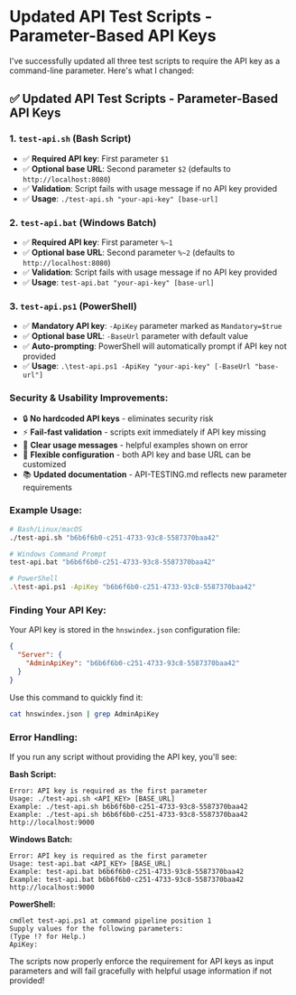 # Updated API Test Scripts - Parameter-Based API Keys

I've successfully updated all three test scripts to require the API key as a command-line parameter. Here's what I changed:

## ✅ Updated API Test Scripts - Parameter-Based API Keys

### **1. `test-api.sh` (Bash Script)**
- ✅ **Required API key**: First parameter `$1`
- ✅ **Optional base URL**: Second parameter `$2` (defaults to `http://localhost:8080`)
- ✅ **Validation**: Script fails with usage message if no API key provided
- ✅ **Usage**: `./test-api.sh "your-api-key" [base-url]`

### **2. `test-api.bat` (Windows Batch)**
- ✅ **Required API key**: First parameter `%~1`
- ✅ **Optional base URL**: Second parameter `%~2` (defaults to `http://localhost:8080`)
- ✅ **Validation**: Script fails with usage message if no API key provided
- ✅ **Usage**: `test-api.bat "your-api-key" [base-url]`

### **3. `test-api.ps1` (PowerShell)**
- ✅ **Mandatory API key**: `-ApiKey` parameter marked as `Mandatory=$true`
- ✅ **Optional base URL**: `-BaseUrl` parameter with default value
- ✅ **Auto-prompting**: PowerShell will automatically prompt if API key not provided
- ✅ **Usage**: `.\test-api.ps1 -ApiKey "your-api-key" [-BaseUrl "base-url"]`

### **Security & Usability Improvements:**
- 🔒 **No hardcoded API keys** - eliminates security risk
- ⚡ **Fail-fast validation** - scripts exit immediately if API key missing
- 📖 **Clear usage messages** - helpful examples shown on error
- 🔧 **Flexible configuration** - both API key and base URL can be customized
- 📚 **Updated documentation** - API-TESTING.md reflects new parameter requirements

### **Example Usage:**
```bash
# Bash/Linux/macOS
./test-api.sh "b6b6f6b0-c251-4733-93c8-5587370baa42"

# Windows Command Prompt
test-api.bat "b6b6f6b0-c251-4733-93c8-5587370baa42"

# PowerShell
.\test-api.ps1 -ApiKey "b6b6f6b0-c251-4733-93c8-5587370baa42"
```

### **Finding Your API Key:**
Your API key is stored in the `hnswindex.json` configuration file:

```json
{
  "Server": {
    "AdminApiKey": "b6b6f6b0-c251-4733-93c8-5587370baa42"
  }
}
```

Use this command to quickly find it:
```bash
cat hnswindex.json | grep AdminApiKey
```

### **Error Handling:**
If you run any script without providing the API key, you'll see:

**Bash Script:**
```
Error: API key is required as the first parameter
Usage: ./test-api.sh <API_KEY> [BASE_URL]
Example: ./test-api.sh b6b6f6b0-c251-4733-93c8-5587370baa42
Example: ./test-api.sh b6b6f6b0-c251-4733-93c8-5587370baa42 http://localhost:9000
```

**Windows Batch:**
```
Error: API key is required as the first parameter
Usage: test-api.bat <API_KEY> [BASE_URL]
Example: test-api.bat b6b6f6b0-c251-4733-93c8-5587370baa42
Example: test-api.bat b6b6f6b0-c251-4733-93c8-5587370baa42 http://localhost:9000
```

**PowerShell:**
```
cmdlet test-api.ps1 at command pipeline position 1
Supply values for the following parameters:
(Type !? for Help.)
ApiKey: 
```

The scripts now properly enforce the requirement for API keys as input parameters and will fail gracefully with helpful usage information if not provided!